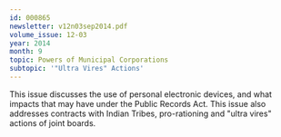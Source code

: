 ```yaml
---
id: 000865
newsletter: v12n03sep2014.pdf
volume_issue: 12-03
year: 2014
month: 9
topic: Powers of Municipal Corporations
subtopic: '"Ultra Vires" Actions'
---
```


This issue discusses the use of personal electronic devices, and what impacts that may have under the Public Records Act. This issue also addresses contracts with Indian Tribes, pro-rationing and "ultra vires" actions of joint boards.